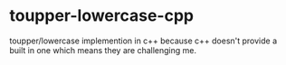 # toupper-lowercase-cpp
toupper/lowercase implemention in c++ because c++ doesn't provide a built in one which means they are challenging me.
